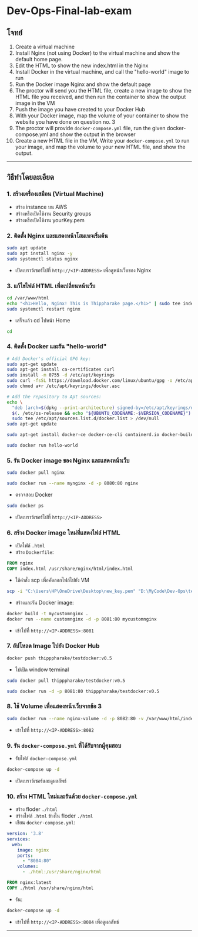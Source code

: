# Dev-Ops-Final-lab-exam

## **โจทย์**

1. Create a virtual machine
2. Install Nginx (not using Docker) to the virtual machine and show the default home page.
3. Edit the HTML to show the new index.html in the Nginx
4. Install Docker in the virtual machine, and call the "hello-world" image to run
5. Run the Docker image Nginx and show the default page
6. The proctor will send you the HTML file, create a new image to show the HTML file you
received, and then run the container to show the output image in the VM
7. Push the image you have created to your Docker Hub
8. With your Docker image, map the volume of your container to show the website you
have done on question no. 3
9. The proctor will provide `docker-compose.yml` file, run the given docker-compose.yml and
show the output in the browser
10. Create a new HTML file in the VM, Write your `docker-compose.yml` to run your image,
and map the volume to your new HTML file, and show the output.


---

## **วิธีทำโดยละเอียด**

### **1. สร้างเครื่องเสมือน (Virtual Machine)**
- สร้าง instance บน AWS
- สร้างหรือเปิดใช้งาน Security groups
- สร้างหรือเปิดใช้งาน yourKey.pem

### **2. ติดตั้ง Nginx และแสดงหน้าโฮมเพจเริ่มต้น**
```bash
sudo apt update
sudo apt install nginx -y
sudo systemctl status nginx
```
- เปิดเบราว์เซอร์ไปที่ `http://<IP-ADDRESS>` เพื่อดูหน้าเว็บของ Nginx

### **3. แก้ไขไฟล์ HTML เพื่อเปลี่ยนหน้าเว็บ**
```bash
cd /var/www/html
echo "<h1>Hello, Nginx! This is Thippharake page.</h1>" | sudo tee index.html
sudo systemctl restart nginx
```
- เสร็จแล้ว cd ไปหน้า Home
```bash
cd
```
### **4. ติดตั้ง Docker และรัน "hello-world"**
```bash
# Add Docker's official GPG key:
sudo apt-get update
sudo apt-get install ca-certificates curl
sudo install -m 0755 -d /etc/apt/keyrings
sudo curl -fsSL https://download.docker.com/linux/ubuntu/gpg -o /etc/apt/keyrings/docker.asc
sudo chmod a+r /etc/apt/keyrings/docker.asc

# Add the repository to Apt sources:
echo \
  "deb [arch=$(dpkg --print-architecture) signed-by=/etc/apt/keyrings/docker.asc] https://download.docker.com/linux/ubuntu \
  $(. /etc/os-release && echo "${UBUNTU_CODENAME:-$VERSION_CODENAME}") stable" | \
  sudo tee /etc/apt/sources.list.d/docker.list > /dev/null
sudo apt-get update
```
```bash
sudo apt-get install docker-ce docker-ce-cli containerd.io docker-buildx-plugin docker-compose-plugin
```
```bash
sudo docker run hello-world
```
### **5. รัน Docker image ของ Nginx และแสดงหน้าเว็บ**

```bash
sudo docker pull nginx
```
```bash
sudo docker run --name mynginx -d -p 8080:80 nginx
```
- ตรวจสอบ Docker
```bash
sudo docker ps
```
- เปิดเบราว์เซอร์ไปที่ `http://<IP-ADDRESS>`

### **6. สร้าง Docker image ใหม่ที่แสดงไฟล์ HTML**
- เปิดไฟล์ `.html`
- สร้าง `Dockerfile`:
```Dockerfile
FROM nginx
COPY index.html /usr/share/nginx/html/index.html
```
- ใช้คำสั่ง scp เพื่อคัดลอกไฟล์ไปยัง VM
```bash
scp -i "C:\Users\HP\OneDrive\Desktop\new_key.pem" "D:\MyCode\Dev-Ops\test devOps 1\index.html" ubuntu@ec2-35-174-114-20.compute-1.amazonaws.com:/home/ubuntu/
```
- สร้างและรัน Docker image:
```bash
docker build -t mycustomnginx .
docker run --name customnginx -d -p 8081:80 mycustomnginx
```
- เข้าไปที่ `http://<IP-ADDRESS>:8081`

### **7. อัปโหลด Image ไปยัง Docker Hub**

```bash
docker push thipppharake/testdocker:v0.5
```
- ไปเปิด window terminal
```bash
sudo docker pull thipppharake/testdocker:v0.5
```
```bash
sudo docker run -d -p 8081:80 thipppharake/testdocker:v0.5
```
### **8. ใช้ Volume เพื่อแสดงหน้าเว็บจากข้อ 3**
```bash
sudo docker run --name nginx-volume -d -p 8082:80 -v /var/www/html/index.html:/usr/share/nginx/html/index.html nginx
```
- เข้าไปที่ `http://<IP-ADDRESS>:8082`

### **9. รัน `docker-compose.yml` ที่ได้รับจากผู้คุมสอบ**
- รับไฟล์ `docker-compose.yml`
```bash
docker-compose up -d
```

- เปิดเบราว์เซอร์และดูผลลัพธ์

### **10. สร้าง HTML ใหม่และรันด้วย `docker-compose.yml`**
- สร้าง floder `./html`
- สร้างไฟล์ `.html` ข้างใน floder `./html`
- เขียน `docker-compose.yml`:
```yaml
version: '3.8'
services:
  web:
    image: nginx
    ports:
      - "8084:80"
    volumes:
      - ./html:/usr/share/nginx/html
```
```Dockerfile
FROM nginx:latest
COPY ./html /usr/share/nginx/html
```
- รัน:
```bash
docker-compose up -d
```
- เข้าไปที่ `http://<IP-ADDRESS>:8084` เพื่อดูผลลัพธ์

---
